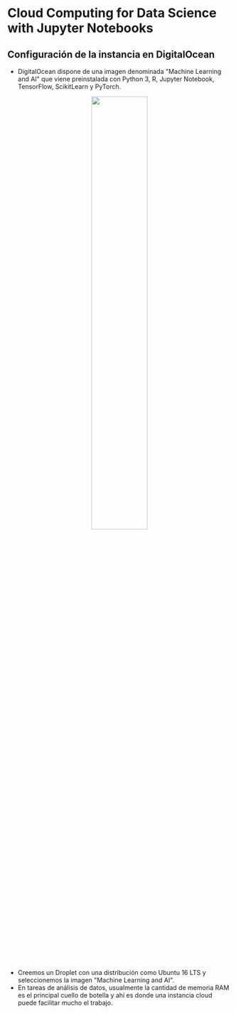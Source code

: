 # Cloud Computing for Data Science with Jupyter Notebooks

## Configuración de la instancia en DigitalOcean

- DigitalOcean dispone de una imagen denominada "Machine Learning and AI" que viene preinstalada con Python 3, R, Jupyter Notebook, TensorFlow, ScikitLearn y PyTorch.
<p align="center"><img src="https://i.imgur.com/LQvC8h8.png" width="50%"></p>

- Creemos un Droplet con una distribución como Ubuntu 16 LTS y seleccionemos la imagen "Machine Learning and AI".
- En tareas de análisis de datos, usualmente la cantidad de memoria RAM es el principal cuello de botella y ahí es donde una instancia cloud puede facilitar mucho el trabajo.
